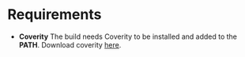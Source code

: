 Requirements
============

* **Coverity** The build needs Coverity to be installed and added to the __PATH__.
Download coverity [here](https://scan.coverity.com/download?tab=csharp).